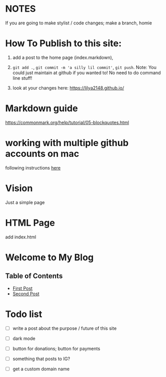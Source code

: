 # NOTES
If you are going to make stylist / code changes; make a branch, homie

# How To Publish to this site:

1) add a post to the home page (index.markdown), 

2) `git add .`, `git commit -m 'a silly lil commit'`, `git push`. Note: You could just maintain at github if you wanted to! No need to do command line stuff!

3) look at your changes here: https://lilya2148.github.io/

# Markdown guide
https://commonmark.org/help/tutorial/05-blockquotes.html

# working with multiple github accounts on mac
following instructions [here](https://gist.github.com/rahularity/86da20fe3858e6b311de068201d279e3)

# Vision
Just a simple page

# HTML Page

add index.html
<!DOCTYPE html>
<html lang="en">
<head>
    <meta charset="UTF-8">
    <meta name="viewport" content="width=device-width, initial-scale=1.0">
    <title>My Minimal Blog</title>
</head>
<body>
    <h1>Welcome to My Blog</h1>
    <h2>Table of Contents</h2>
    <ul>
        <li><a href="posts/post1.html">First Post</a></li>
        <li><a href="posts/post2.html">Second Post</a></li>
    </ul>
</body>
</html>


# Todo list
- [ ] write a post about the purpose / future of this site
- [ ] dark mode
- [ ] button for donations; button for payments
- [ ] something that posts to IG?
- [ ] get a custom domain name


